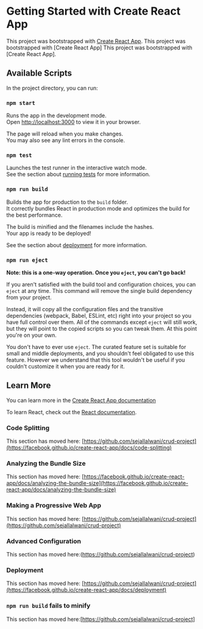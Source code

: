 # Getting Started with Create React App

This project was bootstrapped with [Create React App](https://github.com/sejallalwani/crud-project).
This project was bootstrapped with [Create React App]
This project was bootstrapped with [Create React App].

## Available Scripts

In the project directory, you can run:

### `npm start`

Runs the app in the development mode.\
Open [http://localhost:3000](http://localhost:3000) to view it in your browser.

The page will reload when you make changes.\
You may also see any lint errors in the console.

### `npm test`

Launches the test runner in the interactive watch mode.\
See the section about [running tests](https://github.com/sejallalwani/crud-project) for more information.

### `npm run build`

Builds the app for production to the `build` folder.\
It correctly bundles React in production mode and optimizes the build for the best performance.

The build is minified and the filenames include the hashes.\
Your app is ready to be deployed!

See the section about [deployment](https://github.com/sejallalwani/crud-project) for more information.

### `npm run eject`

**Note: this is a one-way operation. Once you `eject`, you can't go back!**

If you aren't satisfied with the build tool and configuration choices, you can `eject` at any time. This command will remove the single build dependency from your project.

Instead, it will copy all the configuration files and the transitive dependencies (webpack, Babel, ESLint, etc) right into your project so you have full control over them. All of the commands except `eject` will still work, but they will point to the copied scripts so you can tweak them. At this point you're on your own.

You don't have to ever use `eject`. The curated feature set is suitable for small and middle deployments, and you shouldn't feel obligated to use this feature. However we understand that this tool wouldn't be useful if you couldn't customize it when you are ready for it.

## Learn More

You can learn more in the [Create React App documentation](https://github.com/sejallalwani/crud-project)

To learn React, check out the [React documentation](https://reactjs.org/).

### Code Splitting

This section has moved here: [https://github.com/sejallalwani/crud-project](https://facebook.github.io/create-react-app/docs/code-splitting)

### Analyzing the Bundle Size

This section has moved here: [https://facebook.github.io/create-react-app/docs/analyzing-the-bundle-size](https://facebook.github.io/create-react-app/docs/analyzing-the-bundle-size)

### Making a Progressive Web App

This section has moved here: [https://github.com/sejallalwani/crud-project](https://github.com/sejallalwani/crud-project)

### Advanced Configuration

This section has moved here:(https://github.com/sejallalwani/crud-project)

### Deployment

This section has moved here: [https://github.com/sejallalwani/crud-project](https://facebook.github.io/create-react-app/docs/deployment)

### `npm run build` fails to minify

This section has moved here:[https://github.com/sejallalwani/crud-project]
